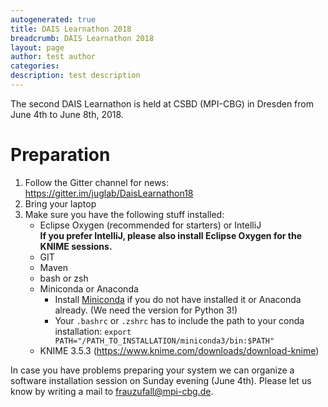 ```yaml
---
autogenerated: true
title: DAIS Learnathon 2018
breadcrumb: DAIS Learnathon 2018
layout: page
author: test author
categories: 
description: test description
---
```


The second DAIS Learnathon is held at CSBD (MPI-CBG) in Dresden from June 4th to June 8th, 2018.

# Preparation

1.  Follow the Gitter channel for news: https://gitter.im/juglab/DaisLearnathon18
2.  Bring your laptop
3.  Make sure you have the following stuff installed:
      - Eclipse Oxygen (recommended for starters) or IntelliJ  
        <b>If you prefer IntelliJ, please also install Eclipse Oxygen for the KNIME sessions.</b>
      - GIT
      - Maven
      - bash or zsh
      - Miniconda or Anaconda
          - Install [Miniconda](https://conda.io/miniconda.html) if you do not have installed it or Anaconda already. (We need the version for Python 3\!)
          - Your `.bashrc` or `.zshrc` has to include the path to your conda installation: `export PATH="/PATH_TO_INSTALLATION/miniconda3/bin:$PATH"`
      - KNIME 3.5.3 (https://www.knime.com/downloads/download-knime)

In case you have problems preparing your system we can organize a software installation session on Sunday evening (June 4th). Please let us know by writing a mail to <frauzufall@mpi-cbg.de>.
